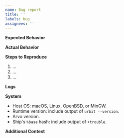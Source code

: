 ```yaml
---
name: Bug report
title: ''
labels: bug
assignees: ''
---
```


**Expected Behavior**

**Actual Behavior**

**Steps to Reproduce**
1. ...
2. ...
3. ...

**Logs**

**System**
- Host OS: macOS, Linux, OpenBSD, or MinGW.
- Runtime version: include output of `urbit --version`.
- Arvo version. 
- Ship's `%base` hash: include output of `+trouble`.

**Additional Context**
